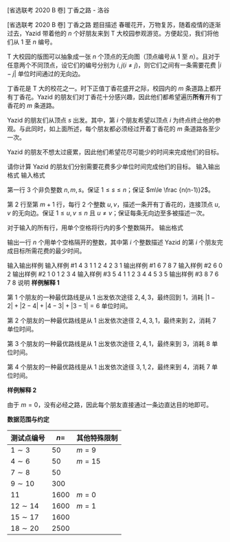 



[省选联考 2020 B 卷] 丁香之路 - 洛谷














[省选联考 2020 B 卷] 丁香之路
题目描述
春暖花开，万物复苏，随着疫情的逐渐过去，Yazid 带着他的 $n$ 个好朋友来到 T 大校园参观游览。方便起见，我们将他们从 $1$ 至 $n$ 编号。

T 大校园的版图可以抽象成一张 $n$ 个顶点的无向图（顶点编号从 $1$ 至 $n$）。且对于任意两个不同顶点，设它们的编号分别为 $i, j(i\neq j)$，则它们之间有一条需要花费 $|i - j|$ 单位时间通过的无向边。

丁香花是 T 大的校花之一。时下正值丁香花盛开之际，校园内的 $m$ 条道路上都开有丁香花。Yazid 的朋友们对丁香花十分感兴趣，因此他们都希望遍历**所有**开有丁香花的 $m$ 条道路。

Yazid 的朋友们从顶点 $s$ 出发。其中，第 $i$ 个朋友希望以顶点 $i$ 为终点终止他的参观。与此同时，如上面所述，每个朋友都必须经过开着丁香花的 $m$ 条道路各至少一次。

Yazid 的朋友不想太过疲累，因此他们希望花尽可能少的时间来完成他们的目标。

请你计算 Yazid 的朋友们分别需要花费多少单位时间完成他们的目标。
输入输出格式
输入格式

第一行 $3$ 个非负整数 $n, m, s$。保证 $1\le s\le n$；保证 $m\le \frac {n(n-1)}2$。

第 $2$ 行至第 $m+1$ 行，每行 $2$ 个整数 $u, v$，描述一条开有丁香花的，连接顶点 $u, v$ 的无向边。保证 $1\le u, v\le n$ 且 $u\neq v$；保证每条无向边至多被描述一次。

对于输入的所有行，用单个空格将行内的多个整数隔开。
输出格式

输出一行 $n$ 个用单个空格隔开的整数，其中第 $i$ 个整数描述 Yazid 的第 $i$ 个朋友完成目标所需花费的最少时间。

输入输出样例
输入样例 #1
4 3 1
1 2
4 2
3 1
输出样例 #1
6 7 8 7
输入样例 #2
6 0 2
输出样例 #2
1 0 1 2 3 4
输入样例 #3
5 4 1
1 2
3 4
4 5
3 5
输出样例 #3
8 7 6 7 8
说明
**样例解释 1**

第 $1$ 个朋友的一种最优路线是从 $1$ 出发依次途径 $2, 4, 3$，最终回到 $1$，消耗 $|1-2|+|2-4|+|4-3|+|3-1| = 6$ 单位时间。

第 $2$ 个朋友的一种最优路线是从 $1$ 出发依次途径 $2, 4, 3, 1$，最终来到 $2$，消耗 $7$ 单位时间。

第 $3$ 个朋友的一种最优路线是从 $1$ 出发依次途径 $2, 4, 1$，最终来到 $3$，消耗 $8$ 单位时间。

第 $4$ 个朋友的一种最优路线是从 $1$ 出发依次途径 $3, 1, 2$，最终来到 $4$，消耗 $7$ 单位时间。

**样例解释 2**

由于 $m = 0$，没有必经之路，因此每个朋友直接通过一条边直达目的地即可。


**数据范围与约定**

| 测试点编号  |  $n=$  | 其他特殊限制 |
| --------- | ---- | ---------- |
|  $1\sim 3$  |  $50$  |    $m=9$     |
|  $4\sim 6$  |  $50$  |    $m=15$    |
|  $7\sim 8$  |  $50$  |              |
| $9\sim 10$  | $300$  |              |
|    $11$     | $1600$ |    $m=0$     |
| $12\sim 14$ | $1600$ |    $m=1$     |
| $15\sim 17$ | $1600$ |              |
| $18\sim 20$ | $2500$ |              |






